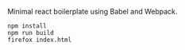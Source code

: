Minimal react boilerplate using Babel and Webpack.

```
npm install
npm run build
firefox index.html
```
